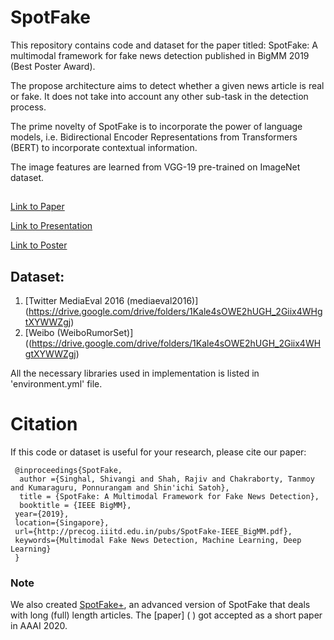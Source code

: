 # SpotFake
This repository contains code and dataset for the paper titled: SpotFake: A multimodal framework for fake news detection published in BigMM 2019 (Best Poster Award). 

The propose architecture aims to detect whether a given news article is real or fake. It does not take into account any
other sub-task in the detection process.

The prime novelty of SpotFake is to incorporate the power of language models, i.e. Bidirectional Encoder Representations from Transformers (BERT) to incorporate contextual information. 

The image features are learned from VGG-19 pre-trained on ImageNet dataset.

##
[Link to Paper](http://precog.iiitd.edu.in/pubs/SpotFake-IEEE_BigMM.pdf)

[Link to Presentation](https://docs.google.com/presentation/d/1sFtwYI2Lnpl1XtYtaFpUcj-D9o6JJP5DS8zyL_2w3Fs/edit?usp=sharing)

[Link to Poster]( https://drive.google.com/open?id=12UUWQ-L18qdATligfPh7DEQw2ktOC0u0)



## Dataset:
1. [Twitter MediaEval 2016 (mediaeval2016)] (https://drive.google.com/drive/folders/1Kale4sOWE2hUGH_2Giix4WHgtXYWWZgj) 
2. [Weibo (WeiboRumorSet)] ((https://drive.google.com/drive/folders/1Kale4sOWE2hUGH_2Giix4WHgtXYWWZgj) 

All the necessary libraries used in implementation is listed in 'environment.yml' file.

# Citation
If this code or dataset is useful for your research, please cite our paper:


     @inproceedings{SpotFake,
      author ={Singhal, Shivangi and Shah, Rajiv and Chakraborty, Tanmoy and Kumaraguru, Ponnurangam and Shin'ichi Satoh},
      title = {SpotFake: A Multimodal Framework for Fake News Detection},
      booktitle = {IEEE BigMM},
     year={2019},
     location={Singapore},
     url={http://precog.iiitd.edu.in/pubs/SpotFake-IEEE_BigMM.pdf},
     keywords={Multimodal Fake News Detection, Machine Learning, Deep Learning}
     }

### Note
We also created [SpotFake+](  ), an advanced version of SpotFake that deals with long (full) length articles. The [paper] ( ) got accepted as a short paper in AAAI 2020.

